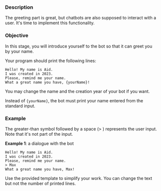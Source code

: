 ### Description
The greeting part is great, but chatbots are also supposed to interact with a user. It's time to implement this functionality.

### Objective
In this stage, you will introduce yourself to the bot so that it can greet you by your name.

Your program should print the following lines:
```plaintext
Hello! My name is Aid.
I was created in 2023.
Please, remind me your name.
What a great name you have, {yourName}!
```
You may change the name and the creation year of your bot if you want.

Instead of `{yourName}`, the bot must print your name entered from the standard input.

### Example
The greater-than symbol followed by a space (> ) represents the user input. Note that it's not part of the input.

**Example 1**: a dialogue with the bot
```plaintext
Hello! My name is Aid.
I was created in 2023.
Please, remind me your name.
> Max
What a great name you have, Max!
```
Use the provided template to simplify your work. You can change the text but not the number of printed lines.